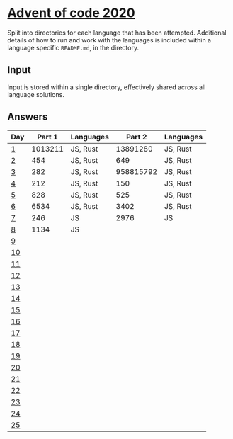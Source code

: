 # [Advent of code 2020](https://adventofcode.com/2020/)

Split into directories for each language that has been attempted. Additional
details of how to run and work with the languages is included within a language
specific `README.md`, in the directory.

## Input

Input is stored within a single directory, effectively shared across all
language solutions.

## Answers

| Day                                        | Part 1  | Languages | Part 2    | Languages |
| ---                                        | ------  | --------- | ------    | --------- |
| [1](https://adventofcode.com/2020/day/1)   | 1013211 | JS, Rust  | 13891280  | JS, Rust  |
| [2](https://adventofcode.com/2020/day/2)   | 454     | JS, Rust  | 649       | JS, Rust  |
| [3](https://adventofcode.com/2020/day/3)   | 282     | JS, Rust  | 958815792 | JS, Rust  |
| [4](https://adventofcode.com/2020/day/4)   | 212     | JS, Rust  | 150       | JS, Rust  |
| [5](https://adventofcode.com/2020/day/5)   | 828     | JS, Rust  | 525       | JS, Rust  |
| [6](https://adventofcode.com/2020/day/6)   | 6534    | JS, Rust  | 3402      | JS, Rust  |
| [7](https://adventofcode.com/2020/day/7)   | 246     | JS        | 2976      | JS        |
| [8](https://adventofcode.com/2020/day/8)   | 1134    | JS        |           |           |
| [9](https://adventofcode.com/2020/day/9)   |         |           |           |           |
| [10](https://adventofcode.com/2020/day/10) |         |           |           |           |
| [11](https://adventofcode.com/2020/day/11) |         |           |           |           |
| [12](https://adventofcode.com/2020/day/12) |         |           |           |           |
| [13](https://adventofcode.com/2020/day/13) |         |           |           |           |
| [14](https://adventofcode.com/2020/day/14) |         |           |           |           |
| [15](https://adventofcode.com/2020/day/15) |         |           |           |           |
| [16](https://adventofcode.com/2020/day/16) |         |           |           |           |
| [17](https://adventofcode.com/2020/day/17) |         |           |           |           |
| [18](https://adventofcode.com/2020/day/18) |         |           |           |           |
| [19](https://adventofcode.com/2020/day/19) |         |           |           |           |
| [20](https://adventofcode.com/2020/day/20) |         |           |           |           |
| [21](https://adventofcode.com/2020/day/21) |         |           |           |           |
| [22](https://adventofcode.com/2020/day/22) |         |           |           |           |
| [23](https://adventofcode.com/2020/day/23) |         |           |           |           |
| [24](https://adventofcode.com/2020/day/24) |         |           |           |           |
| [25](https://adventofcode.com/2020/day/25) |         |           |           |           |
